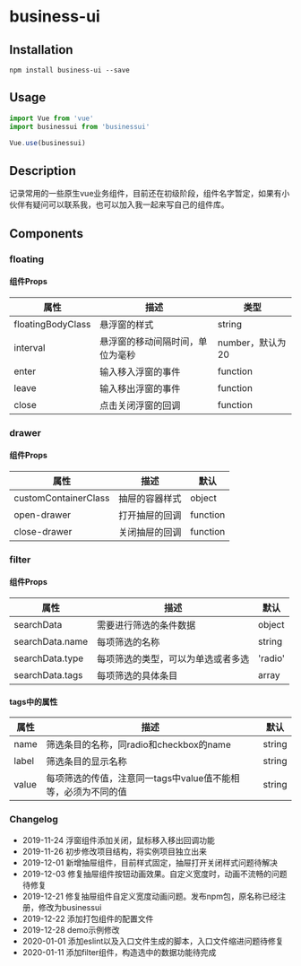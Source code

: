 # business-ui

## Installation
```
npm install business-ui --save
```

## Usage
```javascript
import Vue from 'vue'
import businessui from 'businessui'

Vue.use(businessui)
```

## Description
记录常用的一些原生vue业务组件，目前还在初级阶段，组件名字暂定，如果有小伙伴有疑问可以联系我，也可以加入我一起来写自己的组件库。

## Components
### floating

#### 组件Props
属性|描述|类型
-|-|-
floatingBodyClass|悬浮窗的样式|string
interval|悬浮窗的移动间隔时间，单位为毫秒|number，默认为20
enter|输入移入浮窗的事件|function
leave|输入移出浮窗的事件|function
close|点击关闭浮窗的回调|function

### drawer

#### 组件Props
属性|描述|默认
-|-|-
customContainerClass|抽屉的容器样式|object
open-drawer|打开抽屉的回调|function
close-drawer|关闭抽屉的回调|function

### filter
#### 组件Props
属性|描述|默认
-|-|-
searchData|需要进行筛选的条件数据|object
searchData.name|每项筛选的名称|string
searchData.type|每项筛选的类型，可以为单选或者多选|'radio' || 'checkbox'
searchData.tags|每项筛选的具体条目|array

#### tags中的属性
属性|描述|默认
-|-|-
name|筛选条目的名称，同radio和checkbox的name|string
label|筛选条目的显示名称|string
value|每项筛选的传值，注意同一tags中value值不能相等，必须为不同的值|string

### Changelog
* 2019-11-24 浮窗组件添加关闭，鼠标移入移出回调功能
* 2019-11-26 初步修改项目结构，将实例项目独立出来
* 2019-12-01 新增抽屉组件，目前样式固定，抽屉打开关闭样式问题待解决
* 2019-12-03 修复抽屉组件按钮动画效果。自定义宽度时，动画不流畅的问题待修复
* 2019-12-21 修复抽屉组件自定义宽度动画问题。发布npm包，原名称已经注册，修改为businessui
* 2019-12-22 添加打包组件的配置文件
* 2019-12-28 demo示例修改
* 2020-01-01 添加eslint以及入口文件生成的脚本，入口文件缩进问题待修复
* 2020-01-11 添加filter组件，构造选中的数据功能待完成